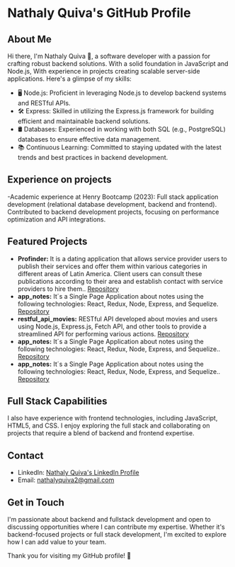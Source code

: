 
# Nathaly Quiva's GitHub Profile

## About Me

Hi there, I'm Nathaly Quiva 👋, a software developer with a passion for crafting robust backend solutions. With a solid foundation in JavaScript and Node.js, With experience in projects creating scalable server-side applications. Here's a glimpse of my skills:

- 🖥️ Node.js: Proficient in leveraging Node.js to develop backend systems and RESTful APIs.
- 🛠️ Express: Skilled in utilizing the Express.js framework for building efficient and maintainable backend solutions.
- 🛢️ Databases: Experienced in working with both SQL (e.g., PostgreSQL) databases to ensure effective data management.
- 📚 Continuous Learning: Committed to staying updated with the latest trends and best practices in backend development.

## Experience on projects

-Academic experience at Henry Bootcamp (2023): Full stack application development (relational database development, backend and frontend). Contributed to backend development projects, focusing on performance optimization and API integrations. 

## Featured Projects

- **Profinder:** It is a dating application that allows service provider users to publish their services and offer them within various categories in different areas of Latin America. Client users can consult these publications according to their area and establish contact with service providers to hire them.. [Repository](https://github.com/NathalyQuiva/profinder_services_application)
- **app_notes:** It´s a Single Page Application about notes using the following technologies: React, Redux, Node, Express, and Sequelize. [Repository](https://github.com/NathalyQuiva/app_notes)
- **restful_api_movies:** RESTful API developed about movies and users using Node.js, Express.js, Fetch API, and other tools to provide a streamlined API for performing various actions. [Repository](https://github.com/NathalyQuiva/restful_api_movies)
- **app_notes:** It´s a Single Page Application about notes using the following technologies: React, Redux, Node, Express, and Sequelize.. [Repository](https://github.com/NathalyQuiva/app_notes)
- **app_notes:** It´s a Single Page Application about notes using the following technologies: React, Redux, Node, Express, and Sequelize.. [Repository](https://github.com/NathalyQuiva/app_notes)

## Full Stack Capabilities

I also have experience with frontend technologies, including JavaScript, HTML5, and CSS. I enjoy exploring the full stack and collaborating on projects that require a blend of backend and frontend expertise.

## Contact

- LinkedIn: [Nathaly Quiva's LinkedIn Profile](https://www.linkedin.com/in/nathalyquiva/)
- Email: nathalyquiva2@gmail.com

## Get in Touch

I'm passionate about backend and fullstack development and open to discussing opportunities where I can contribute my expertise. Whether it's backend-focused projects or full stack development, I'm excited to explore how I can add value to your team.

Thank you for visiting my GitHub profile! 🙏



